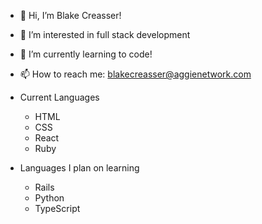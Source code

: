 - 👋 Hi, I’m Blake Creasser!
- 👀 I’m interested in full stack development
- 🌱 I’m currently learning to code!
- 📫 How to reach me: blakecreasser@aggienetwork.com


- Current Languages
  - HTML
  - CSS
  - React
  - Ruby

- Languages I plan on learning
  - Rails
  - Python
  - TypeScript
  
 
<!---
Creasser/Creasser is a ✨ special ✨ repository because its `README.md` (this file) appears on your GitHub profile.
You can click the Preview link to take a look at your changes.
--->
